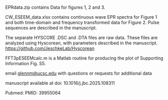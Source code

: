 EPRdata.zip contains Data for figures 1, 2 and 3.

CW_ESEEM_data.xlsx contains continuous wave EPR spectra for Figure 1 and both time-domain and frequency transformed data for Figure 2. Pulse sequences are described in the manuscript.

The separate HYSCORE .DSC and .DTA files are raw data. These files are analyzed using Hyscorean, with parameters described in the manuscript. 
https://github.com/JeschkeLab/Hyscorean

FFT3pESEEMcalc.m is a Matlab routine for producing the plot of Supporting Information Fig. S5.

email glennm@ucsc.edu with questions or requests for additional data

manuscript available at doi: 10.1016/j.jbc.2025.108311

Pubmed: PMID: 39955064
